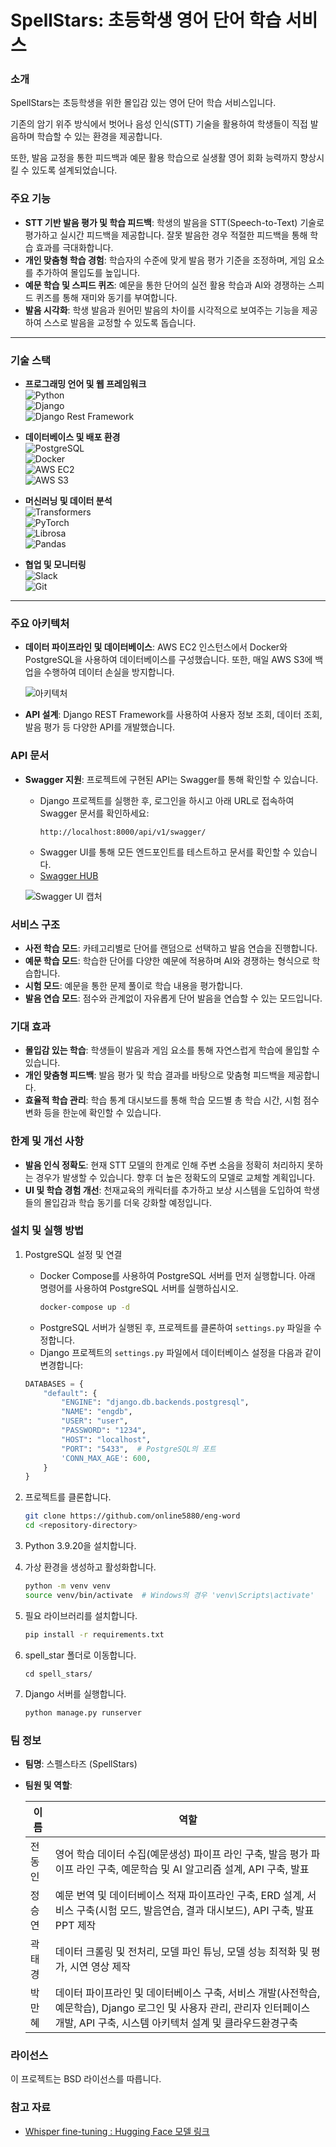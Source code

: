 # SpellStars: 초등학생 영어 단어 학습 서비스

### 소개
SpellStars는 초등학생을 위한 몰입감 있는 영어 단어 학습 서비스입니다. 

기존의 암기 위주 방식에서 벗어나 음성 인식(STT) 기술을 활용하여 학생들이 직접 발음하며 학습할 수 있는 환경을 제공합니다. 

또한, 발음 교정을 통한 피드백과 예문 활용 학습으로 실생활 영어 회화 능력까지 향상시킬 수 있도록 설계되었습니다. 

### 주요 기능
- **STT 기반 발음 평가 및 학습 피드백**: 학생의 발음을 STT(Speech-to-Text) 기술로 평가하고 실시간 피드백을 제공합니다. 잘못 발음한 경우 적절한 피드백을 통해 학습 효과를 극대화합니다.
- **개인 맞춤형 학습 경험**: 학습자의 수준에 맞게 발음 평가 기준을 조정하며, 게임 요소를 추가하여 몰입도를 높입니다.
- **예문 학습 및 스피드 퀴즈**: 예문을 통한 단어의 실전 활용 학습과 AI와 경쟁하는 스피드 퀴즈를 통해 재미와 동기를 부여합니다.
- **발음 시각화**: 학생 발음과 원어민 발음의 차이를 시각적으로 보여주는 기능을 제공하여 스스로 발음을 교정할 수 있도록 돕습니다.

---

### 기술 스택

- **프로그래밍 언어 및 웹 프레임워크**  
  ![Python](https://img.shields.io/badge/Python-3.9.20-blue?logo=python)  
  ![Django](https://img.shields.io/badge/Django-4.2.16-green?logo=django)  
  ![Django Rest Framework](https://img.shields.io/badge/DRF-3.15.2-red?logo=django)

- **데이터베이스 및 배포 환경**  
  ![PostgreSQL](https://img.shields.io/badge/PostgreSQL-17-blue?logo=postgresql)  
  ![Docker](https://img.shields.io/badge/Docker-Compose-blue?logo=docker)  
  ![AWS EC2](https://img.shields.io/badge/AWS%20EC2-Cloud-yellow?logo=amazonaws)  
  ![AWS S3](https://img.shields.io/badge/AWS%20S3-Backup-yellow?logo=amazonaws)

- **머신러닝 및 데이터 분석**  
  ![Transformers](https://img.shields.io/badge/Transformers-4.46.3-orange?logo=huggingface)  
  ![PyTorch](https://img.shields.io/badge/PyTorch-2.5.1-red?logo=pytorch)  
  ![Librosa](https://img.shields.io/badge/Librosa-0.10.2-yellow?logo=librosa)  
  ![Pandas](https://img.shields.io/badge/Pandas-2.2.3-blue?logo=pandas)

- **협업 및 모니터링**  
  ![Slack](https://img.shields.io/badge/Slack-Webhook-purple?logo=slack)  
  ![Git](https://img.shields.io/badge/Git-Version%20Control-orange?logo=git)

---
### 주요 아키텍처
- **데이터 파이프라인 및 데이터베이스**: AWS EC2 인스턴스에서 Docker와 PostgreSQL을 사용하여 데이터베이스를 구성했습니다. 또한, 매일 AWS S3에 백업을 수행하여 데이터 손실을 방지합니다.
  
  ![아키텍처](images/architecture.png)


- **API 설계**: Django REST Framework를 사용하여 사용자 정보 조회, 데이터 조회, 발음 평가 등 다양한 API를 개발했습니다.

### API 문서
- **Swagger 지원**: 프로젝트에 구현된 API는 Swagger를 통해 확인할 수 있습니다.
  - Django 프로젝트를 실행한 후, 로그인을 하시고 아래 URL로 접속하여 Swagger 문서를 확인하세요:
    ```
    http://localhost:8000/api/v1/swagger/
    ```
  - Swagger UI를 통해 모든 엔드포인트를 테스트하고 문서를 확인할 수 있습니다.
  - [Swagger HUB](https://app.swaggerhub.com/apis/mane-9fd/api/v1)

  ![Swagger UI 캡처](images/swagger.png)


### 서비스 구조
- **사전 학습 모드**: 카테고리별로 단어를 랜덤으로 선택하고 발음 연습을 진행합니다.
- **예문 학습 모드**: 학습한 단어를 다양한 예문에 적용하며 AI와 경쟁하는 형식으로 학습합니다.
- **시험 모드**: 예문을 통한 문제 풀이로 학습 내용을 평가합니다.
- **발음 연습 모드**: 점수와 관계없이 자유롭게 단어 발음을 연습할 수 있는 모드입니다.

### 기대 효과
- **몰입감 있는 학습**: 학생들이 발음과 게임 요소를 통해 자연스럽게 학습에 몰입할 수 있습니다.
- **개인 맞춤형 피드백**: 발음 평가 및 학습 결과를 바탕으로 맞춤형 피드백을 제공합니다.
- **효율적 학습 관리**: 학습 통계 대시보드를 통해 학습 모드별 총 학습 시간, 시험 점수 변화 등을 한눈에 확인할 수 있습니다.

### 한계 및 개선 사항
- **발음 인식 정확도**: 현재 STT 모델의 한계로 인해 주변 소음을 정확히 처리하지 못하는 경우가 발생할 수 있습니다. 향후 더 높은 정확도의 모델로 교체할 계획입니다.
- **UI 및 학습 경험 개선**: 천재교육의 캐릭터를 추가하고 보상 시스템을 도입하여 학생들의 몰입감과 학습 동기를 더욱 강화할 예정입니다.

### 설치 및 실행 방법

1. PostgreSQL 설정 및 연결
   - Docker Compose를 사용하여 PostgreSQL 서버를 먼저 실행합니다. 아래 명령어를 사용하여 PostgreSQL 서버를 실행하십시오.
     ```bash
     docker-compose up -d
     ```
   - PostgreSQL 서버가 실행된 후, 프로젝트를 클론하여 `settings.py` 파일을 수정합니다.
   - Django 프로젝트의 `settings.py` 파일에서 데이터베이스 설정을 다음과 같이 변경합니다:
   ```python
   DATABASES = {
       "default": {
           "ENGINE": "django.db.backends.postgresql",
           "NAME": "engdb",
           "USER": "user",
           "PASSWORD": "1234",
           "HOST": "localhost",
           "PORT": "5433",  # PostgreSQL의 포트
           'CONN_MAX_AGE': 600,
       }
   }
   ```

2. 프로젝트를 클론합니다.
   ```bash
   git clone https://github.com/online5880/eng-word
   cd <repository-directory>
   ```
3. Python 3.9.20을 설치합니다.
4. 가상 환경을 생성하고 활성화합니다.
   ```bash
   python -m venv venv
   source venv/bin/activate  # Windows의 경우 'venv\Scripts\activate'
   ```
5. 필요 라이브러리를 설치합니다.
   ```bash
   pip install -r requirements.txt
   ```
6. spell_star 폴더로 이동합니다.
    ```
    cd spell_stars/
    ```
7. Django 서버를 실행합니다.
   ```bash
   python manage.py runserver
   ```

### 팀 정보
- **팀명**: 스펠스타즈 (SpellStars)
- **팀원 및 역할**:
  
  | 이름   | 역할                                   |
  |--------|----------------------------------------|
  | 전동인 | 영어 학습 데이터 수집(예문생성) 파이프 라인 구축, 발음 평가 파이프 라인 구축, 예문학습 및 AI 알고리즘 설계, API 구축, 발표 |
  | 정승연 | 예문 번역 및 데이터베이스 적재 파이프라인 구축, ERD 설계, 서비스 구축(시험 모드, 발음연습, 결과 대시보드), API 구축, 발표 PPT 제작 |
  | 곽태경 | 데이터 크롤링 및 전처리, 모델 파인 튜닝, 모델 성능 최적화 및 평가, 시연 영상 제작 |
  | 박만혜 | 데이터 파이프라인 및 데이터베이스 구축, 서비스 개발(사전학습, 예문학습), Django 로그인 및 사용자 관리, 관리자 인터페이스 개발, API 구축, 시스템 아키텍처 설계 및 클라우드환경구축 |

### 라이선스
이 프로젝트는 BSD 라이선스를 따릅니다.

### 참고 자료
- [Whisper fine-tuning : Hugging Face 모델 링크](https://huggingface.co/oxorudo/whisper_ssokssokword)

